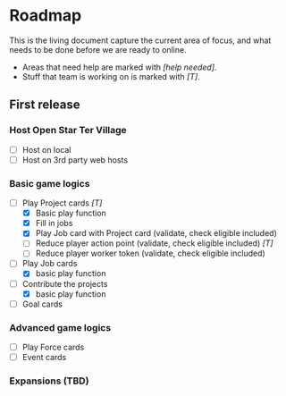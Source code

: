 # Roadmap

This is the living document capture the current area of focus, and what needs to be done before we are ready to online.

* Areas that need help are marked with *[help needed]*.
* Stuff that team is working on is marked with *[T]*.

## First release

### Host Open Star Ter Village

* [ ] Host on local
* [ ] Host on 3rd party web hosts

### Basic game logics

* [ ] Play Project cards *[T]*
  * [x] Basic play function
  * [x] Fill in jobs
  * [x] Play Job card with Project card (validate, check eligible included)
  * [ ] Reduce player action point (validate, check eligible included) *[T]*
  * [ ] Reduce player worker token (validate, check eligible included)
* [ ] Play Job cards
  * [x] basic play function
* [ ] Contribute the projects
  * [x] basic play function
* [ ] Goal cards

### Advanced game logics

* [ ] Play Force cards
* [ ] Event cards

### Expansions (TBD)
